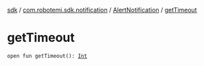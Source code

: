 [sdk](../../index.md) / [com.robotemi.sdk.notification](../index.md) / [AlertNotification](index.md) / [getTimeout](./get-timeout.md)

# getTimeout

`open fun getTimeout(): `[`Int`](https://kotlinlang.org/api/latest/jvm/stdlib/kotlin/-int/index.html)